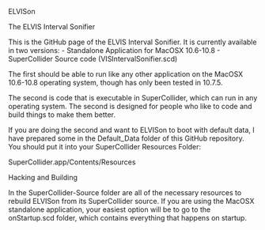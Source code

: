 ELVISon

The ELVIS Interval Sonifier

This is the GitHub page of the ELVIS Interval Sonifier.  It is currently available in two versions:
	- Standalone Application for MacOSX 10.6-10.8
	- SuperCollider Source code (VISIntervalSonifier.scd)

The first should be able to run like any other application on the MacOSX 10.6-10.8 operating system, though has only been tested in 10.7.5.

The second is code that is executable in SuperCollider, which can run in any operating system.  The second is designed for people who like to code and build things to make them better.  

If you are doing the second and want to ELVISon to boot with default data, I have prepared some in the Default_Data folder of this GitHub repository.  You should put it into your SuperCollider Resources Folder:

SuperCollider.app/Contents/Resources

Hacking and Building

In the SuperCollider-Source folder are all of the necessary resources to rebuild ELVISon from its SuperCollider source.  If you are using the MacOSX standalone application, your easiest option will be to go to the onStartup.scd folder, which contains everything that happens on startup.



